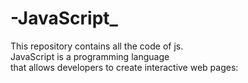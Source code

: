 # -JavaScript_
This repository contains all the code of js.
<br>
JavaScript is a programming language
<br>
 that allows developers to create interactive web pages: 